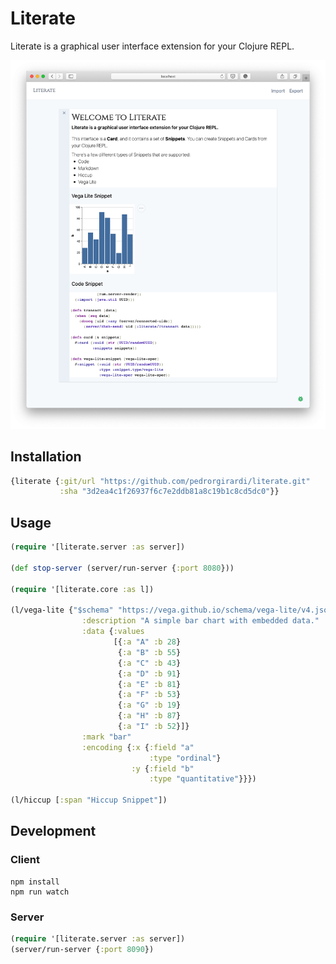 # Literate

Literate is a graphical user interface extension for your Clojure REPL.
          
![Image of Yaktocat](https://github.com/pedrorgirardi/literate/raw/master/doc/screen-shot.png)

## Installation

```clojure
{literate {:git/url "https://github.com/pedrorgirardi/literate.git"
           :sha "3d2ea4c1f26937f6c7e2ddb81a8c19b1c8cd5dc0"}}
```

## Usage

```clojure
(require '[literate.server :as server])

(def stop-server (server/run-server {:port 8080}))

(require '[literate.core :as l])

(l/vega-lite {"$schema" "https://vega.github.io/schema/vega-lite/v4.json"
                :description "A simple bar chart with embedded data."
                :data {:values
                       [{:a "A" :b 28}
                        {:a "B" :b 55}
                        {:a "C" :b 43}
                        {:a "D" :b 91}
                        {:a "E" :b 81}
                        {:a "F" :b 53}
                        {:a "G" :b 19}
                        {:a "H" :b 87}
                        {:a "I" :b 52}]}
                :mark "bar"
                :encoding {:x {:field "a"
                               :type "ordinal"}
                           :y {:field "b"
                               :type "quantitative"}}})

(l/hiccup [:span "Hiccup Snippet"])
```

## Development
### Client
```
npm install
npm run watch
```

### Server
```clojure
(require '[literate.server :as server])
(server/run-server {:port 8090})
```

